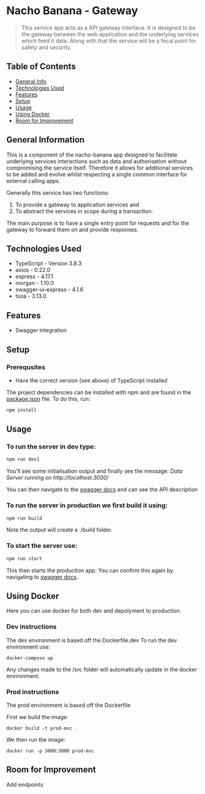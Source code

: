 # Nacho Banana - Gateway

> This service app acts as a API gateway interface. It is designed to be the gateway between the web application and the underlying services which feed it data. Along with that the service will be a focal point for safety and security.

## Table of Contents

-   [General Info](#general-information)
-   [Technologies Used](#technologies-used)
-   [Features](#features)
-   [Setup](#setup)
-   [Usage](#usage)
-   [Using Docker](#using-docker)
-   [Room for Improvement](#room-for-improvement)

## General Information

This is a component of the nacho-banana app designed to facilitate underlying services interactions such as data and authorisation without compromising the service itself. Therefore it allows for additional services to be added and evolve whilst respecting a single common interface for external calling apps.

Generally this service has two functions:

1. To provide a gateway to application services and
2. To abstract the services in scope during a transaction.

The main purpose is to have a single entry point for requests and for the gateway to forward them on and provide responses.

## Technologies Used

-   TypeScript - Version 3.8.3
-   axios - 0.22.0
-   express - 4.17.1
-   morgan - 1.10.0
-   swagger-ui-express - 4.1.6
-   tsoa - 3.13.0

## Features

-   Swagger integration

## Setup

### Prerequsites

-   Have the correct version (see above) of TypeScript installed

The project dependencies can be installed with npm and are found in the [package.json](./package.json) file. To do this, run:

```bash
npm install
```

## Usage

### To run the server in dev type:

```bash
npm run dev1
```

You'll see some initialisation output and finally see the message: _Data Server running on http://localhost:3000/_

You can then navigate to the [swagger docs](http://localhost:3000/docs/) and can see the API description

### To run the server in production we first build it using:

```bash
npm run build
```

Note the output will create a ./build folder.

### To start the server use:

```bash
npm run start
```

This then starts the production app. You can confirm this again by navigating to [swagger docs](http://localhost:3000/docs/).

## Using Docker

Here you can use docker for both dev and depolyment to production.

### Dev instructions

The dev environment is based off the Dockerfile.dev
To run the dev environment use:

```docker
docker-compose up
```

Any changes made to the /src folder will automatically update in the docker environment.

### Prod instructions

The prod environment is based off the Dockerfile

First we build the image:

```docker
docker build -t prod-mvc .
```

We then run the image:

```docker
docker run -p 3000:3000 prod-mvc
```

## Room for Improvement

Add endpoints
